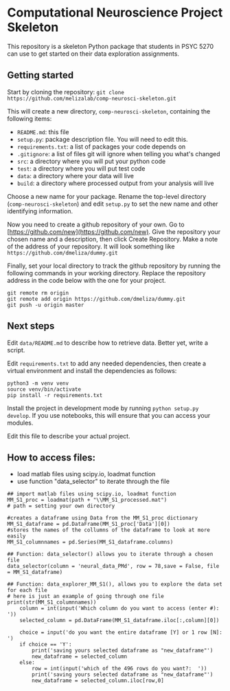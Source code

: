
# Computational Neuroscience Project Skeleton

This repository is a skeleton Python package that students in PSYC 5270 can use to get started on their data exploration assignments.

## Getting started

Start by cloning the repository: `git clone https://github.com/melizalab/comp-neurosci-skeleton.git`

This will create a new directory, `comp-neurosci-skeleton`, containing the following items:

- `README.md`: this file
- `setup.py`:  package description file. You will need to edit this.
- `requirements.txt`: a list of packages your code depends on
- `.gitignore`: a list of files git will ignore when telling you what's changed
- `src`:       a directory where you will put your python code
- `test`:      a directory where you will put test code
- `data`:      a directory where your data will live
- `build`:     a directory where processed output from your analysis will live

Choose a new name for your package. Rename the top-level directory (`comp-neurosci-skeleton`) and edit `setup.py` to set the new name and other identifying information.

Now you need to create a github repository of your own. Go to [https://github.com/new](https://github.com/new). Give the repository your chosen name and a description, then click Create Repository. Make a note of the address of your repository. It will look something like `https://github.com/dmeliza/dummy.git`

Finally, set your local directory to track the github repository by running the following commands in your working directory. Replace the repository address in the code below with the one for your project.

``` shell
git remote rm origin
git remote add origin https://github.com/dmeliza/dummy.git
git push -u origin master
```

## Next steps

Edit `data/README.md` to describe how to retrieve data. Better yet, write a script.

Edit `requirements.txt` to add any needed dependencies, then create a virtual environment and install the dependencies as follows:

``` shell
python3 -m venv venv
source venv/bin/activate
pip install -r requirements.txt
```

Install the project in development mode by running `python setup.py develop`. If you use notebooks, this will ensure that you can access your modules.

Edit this file to describe your actual project.

## How to access files:
- load matlab files using scipy.io, loadmat function
- use function "data_selector" to iterate through the file

```shell
## import matlab files using scipy.io, loadmat function
MM_S1_proc = loadmat(path + "\\MM_S1_processed.mat")
# path = setting your own directory

#creates a dataframe using Data from the MM_S1_proc dictionary
MM_S1_dataframe = pd.DataFrame(MM_S1_proc['Data'][0])
#stores the names of the collumns of the dataframe to look at more easily 
MM_S1_columnnames = pd.Series(MM_S1_dataframe.columns)

## Function: data_selector() allows you to iterate through a chosen file
data_selector(column = 'neural_data_PMd', row = 78,save = False, file = MM_S1_dataframe)

## Function: data_explorer_MM_S1(), allows you to explore the data set for each file
# here is just an example of going through one file
print(str(MM_S1_columnnames))
    column = int(input('Which column do you want to access (enter #): '))
    selected_column = pd.DataFrame(MM_S1_dataframe.iloc[:,column][0])
    
    choice = input('do you want the entire dataframe [Y] or 1 row [N]: ')
    if choice == 'Y':
        print('saving yours selected dataframe as "new_dataframe"')
        new_dataframe = selected_column
    else:
        row = int(input('which of the 496 rows do you want?:  '))
        print('saving yours selected dataframe as "new_dataframe"')
        new_dataframe = selected_column.iloc[row,0]
```
